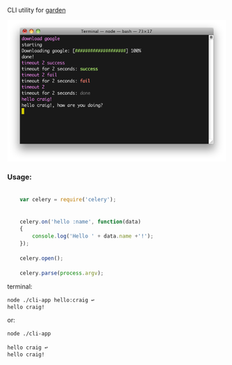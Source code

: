 CLI utility for [garden](https://github.com/spiceapps/garden)

![Alt command line](images/screen.png)

### Usage:

```javascript

	var celery = require('celery');


	celery.on('hello :name', function(data)
	{
		console.log('Hello ' + data.name +'!');
	});

	celery.open();

	celery.parse(process.argv);
```

terminal:

	node ./cli-app hello:craig ↩
	hello craig!
or:

	node ./cli-app

	hello craig ↩
	hello craig!


